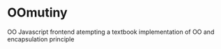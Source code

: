 # OOmutiny
OO Javascript frontend
atempting a textbook implementation of OO and encapsulation principle 
